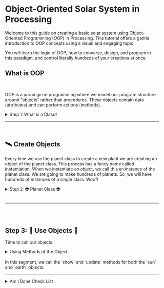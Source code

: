 # Object-Oriented Solar System in Processing

Welcome to this guide on creating a basic solar system using Object-Oriented Programming (OOP) in Processing. This tutorial offers a gentle introduction to OOP concepts using a visual and engaging topic.

You will learn the logic of OOP, how to converse, design, and program in this paradigm, and control literally hundreds of your creations at once.

## What is OOP
<br>

OOP is a paradigm in programming where we model our program structure around "objects" rather than procedures. These objects contain data (attributes) and can perform actions (methods).


<details>
<summary> Step 1: What is a Class?</summary>

In OOP, a class is a blueprint for creating objects. For our solar system, we'll think of each planet as an object, and they will be created from the `Planet` class. This is the class provided to you. You will almost never code from a blank slate, save for research and school :)

While looking, write down 3 questions you have. 

<img src="oop.png" alt="meow" width="600" height="500">

Here, the <em>Planet</em> class has attributes (like <em>radius</em> and <em>distance</em>) and methods (like <em>show</em> and <em>update</em>).

<details>

  <summary>🛸🔴👽 Side Quest 🌕🔴🛸 </summary>
  Use NASA's OpenAPI resources to get a real image of Mars from one of their rovers. Report back on how you did this to the class.

<a href="https://api.nasa.gov/"> Application Program Interface (API) </a>

<a href="https://youtu.be/4czjS9h4Fpg?feature=shared"> Mars Landing </a>
</details>

Let's break this down step-by-step by adding new methods and attributes!

</details>

---
<br>


## 🛰️ Create Objects

Every time we use the planet class to create a new plant we are creating an object of the planet class. This process has a fancy name called instantiation. When we instantiate an object, we call this an instance of the planet class. We are going to make hundreds of planets. So, we will have hundreds of instances of a single class. Woof!

<details>
<summary> Step 2: 👽 Planet Class 👽 </summary>
With our class defined & commented on, we can create objects, which are instances of a class. 

<img src="oop_call.png" alt="meow" width="700" height="400">


Here, we've created two objects: `sun` and `earth` from the `Planet` class. This is what we mean by Instance of an object, or instantiate an object.

</details>
<br>

---

<br>
<br>


## Step 3: 🚧 Use Objects 🚧

Time to call our objects.

<details>
<summary>Using Methods of the Object</summary>

Each object can use the methods defined in the `Planet` class.

<img src="done.png" alt="meow" width="700" height="400">


</details>
<br>
In this segment, we call the `show` and `update` methods for both the `sun` and `earth` objects.

---

<details>
    <summary>Am I Done Check List</summary>
    
1. 3 instances of planet class
2. 3 unique methods used
3. Art aspect clear
4. Science aspect clear
5. Add a new method to planet-class
6. Add a new attribute to planet-class
7. User input used
8. Conditional Statement used
9. TODO prompt for next class
10. Calculate the force of gravity between one of your planets & sun
11. Make this a new method
</details>
